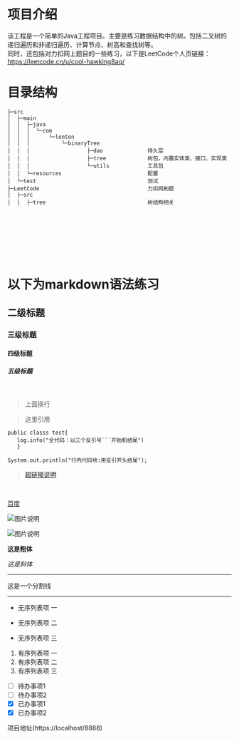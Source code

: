 # 项目介绍

该工程是一个简单的Java工程项目。主要是练习数据结构中的树。包括二叉树的递归遍历和非递归遍历、计算节点、树高和查找树等。<br/>
同时，还包括对力扣网上题目的一些练习，以下是LeetCode个人页链接：<https://leetcode.cn/u/cool-hawking8aq/>
                      

# 目录结构

```          
├─src
│  ├─main
│  │  ├─java
│  │  │  └─com
│  │  │      └─lonton
│  │  │          └─binaryTree
│  │  │                  ├─dao              持久层
│  │  │                  ├─tree             树包，内置实体类、接口、实现类
│  │  │                  └─utils            工具包                                      
│  │  └─resources                           配置   
│  └─test                                   测试  
├─LeetCode                                  力扣网刷题
│  ├─src
│  │  ├─tree                                树结构相关

```


<br>
<br>
<br>
<br>
<br>
<br>

# 以下为markdown语法练习

## 二级标题

### 三级标题

#### 四级标题

##### 五级标题
<br>

>上面换行

>这里引用

```
public classs test{
   log.info("全代码：以三个反引号```开始和结尾")     
   }
```


`
System.out.println("行内代码块:用反引开头结尾");
`




>[超链接说明](超链接地址)
<br>

  [百度](https://www.baidu.com/)

![图片说明](图片链接地址)

![图片说明](https://img-blog.csdnimg.cn/img_convert/0aaf388e02c6bd9beaec2cefff89c858.png)

**这是粗体**

*这是斜体*

***
这是一个分割线
***

* 无序列表项 一
+ 无序列表项 二
- 无序列表项 三

1. 有序列表项 一
2. 有序列表项 二
3. 有序列表项 三

- [ ] 待办事项1
- [ ] 待办事项2
- [x] 已办事项1
- [x] 已办事项2

项目地址(https://localhost/8888)








